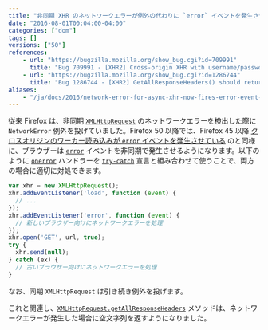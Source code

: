 ```yaml
---
title: "非同期 XHR のネットワークエラーが例外の代わりに `error` イベントを発生させるようになり、`getAllResponseHeaders` は空文字列を返します"
date: "2016-08-01T00:04:00-04:00"
categories: ["dom"]
tags: []
versions: ["50"]
references:
    - url: "https://bugzilla.mozilla.org/show_bug.cgi?id=709991"
      title: "Bug 709991 - [XHR2] Cross-origin XHR with username/password in URL throws"
    - url: "https://bugzilla.mozilla.org/show_bug.cgi?id=1286744"
      title: "Bug 1286744 - [XHR2] GetAllResponseHeaders() should return an empty string if the XHR failed."
aliases:
    - "/ja/docs/2016/network-error-for-async-xhr-now-fires-error-event-instead-of-throwing/"
---
```

従来 Firefox は、非同期 [`XMLHttpRequest`](https://developer.mozilla.org/ja/docs/Web/API/XMLHttpRequest) のネットワークエラーを検出した際に `NetworkError` 例外を投げていました。Firefox 50 以降では、Firefox 45 以降 [クロスオリジンのワーカー読み込みが `error` イベントを発生させている](https://www.fxsitecompat.com/ja/docs/2016/loading-cross-origin-worker-now-fires-error-event-instead-of-throwing-worker-in-sandboxed-iframe-no-longer-allowed/) のと同様に、ブラウザーは [`error`](https://developer.mozilla.org/ja/docs/Web/Events/error) イベントを非同期で発生させるようになります。以下のように [`onerror`](https://developer.mozilla.org/ja/docs/Web/API/XMLHttpRequestEventTarget/onerror) ハンドラーを [`try-catch`](https://developer.mozilla.org/ja/docs/Web/JavaScript/Reference/Statements/try...catch) 宣言と組み合わせて使うことで、両方の場合に適切に対処できます。

```js
var xhr = new XMLHttpRequest();
xhr.addEventListener('load', function (event) {
  // ...
});
xhr.addEventListener('error', function (event) {
  // 新しいブラウザー向けにネットワークエラーを処理
});
xhr.open('GET', url, true);
try {
  xhr.send(null);
} catch (ex) {
  // 古いブラウザー向けにネットワークエラーを処理
}
```

なお、同期 `XMLHttpRequest` は引き続き例外を投げます。

これと関連し、[`XMLHttpRequest.getAllResponseHeaders`](https://developer.mozilla.org/ja/docs/Web/API/XMLHttpRequest/getAllResponseHeaders) メソッドは、ネットワークエラーが発生した場合に空文字列を返すようになりました。
